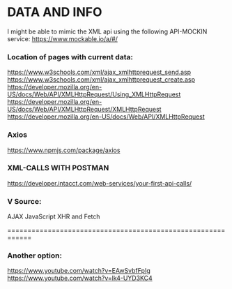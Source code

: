 # DATA AND INFO 

I might be able to mimic the XML api using the following API-MOCKIN service:
https://www.mockable.io/a/#/


### Location of pages with current data:
https://www.w3schools.com/xml/ajax_xmlhttprequest_send.asp
https://www.w3schools.com/xml/ajax_xmlhttprequest_create.asp
https://developer.mozilla.org/en-US/docs/Web/API/XMLHttpRequest/Using_XMLHttpRequest
https://developer.mozilla.org/en-US/docs/Web/API/XMLHttpRequest/XMLHttpRequest
https://developer.mozilla.org/en-US/docs/Web/API/XMLHttpRequest



### Axios
https://www.npmjs.com/package/axios


### XML-CALLS WITH POSTMAN
https://developer.intacct.com/web-services/your-first-api-calls/


### V Source:
AJAX JavaScript XHR and Fetch



============================================================

### Another option:
https://www.youtube.com/watch?v=EAwSvbfFpIg
https://www.youtube.com/watch?v=lk4-UYD3KC4